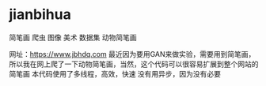 # jianbihua
简笔画 爬虫 图像 美术 数据集 动物简笔画


网址：https://www.jbhdq.com
最近因为要用GAN来做实验，需要用到简笔画，所以我在网上爬了一下动物简笔画，当然，这个代码可以很容易扩展到整个网站的简笔画
本代码使用了多线程，高效，快速
没有用异步，因为没有必要
